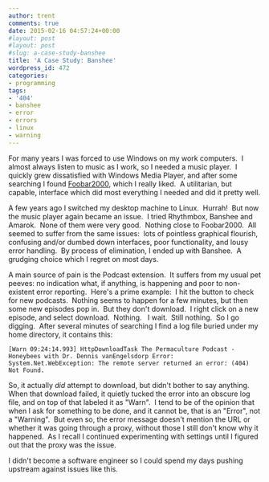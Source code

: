 ```yaml
---
author: trent
comments: true
date: 2015-02-16 04:57:24+00:00
#layout: post
#layout: post
#slug: a-case-study-banshee
title: 'A Case Study: Banshee'
wordpress_id: 472
categories:
- programming
tags:
- '404'
- banshee
- error
- errors
- linux
- warning
---
```


For many years I was forced to use Windows on my work computers.  I almost always listen to music as I work, so I needed a music player.  I quickly grew dissatisfied with Windows Media Player, and after some searching I found [Foobar2000](http://www.foobar2000.org/), which I really liked.  A utilitarian, but capable, interface which did most everything I needed and did it pretty well.

A few years ago I switched my desktop machine to Linux.  Hurrah!  But now the music player again became an issue.  I tried Rhythmbox, Banshee and Amarok.  None of them were very good.  Nothing close to Foobar2000.  All seemed to suffer from the same issues:  lots of pointless graphical flourish, confusing and/or dumbed down interfaces, poor functionality, and lousy error handling.  By process of elimination, I ended up with Banshee.  A grudging choice which I regret on most days.

A main source of pain is the Podcast extension.  It suffers from my usual pet peeves: no indication what, if anything, is happening and poor to non-existent error reporting.  Here's a prime example:  I hit the button to check for new podcasts.  Nothing seems to happen for a few minutes, but then some new episodes pop in.  But they don't download.  I right click on a new episode, and select download.  Nothing.   I wait.  Still nothing.  So I go digging.  After several minutes of searching I find a log file buried under my home directory, it contains this:

    
    [Warn 09:24:14.993] HttpDownloadTask The Permaculture Podcast - Honeybees with Dr. Dennis vanEngelsdorp Error: System.Net.WebException: The remote server returned an error: (404) Not Found.


So, it actually _did_ attempt to download, but didn't bother to say anything.  When that download failed, it quietly tucked the error into an obscure log file, and on top of that labeled it as "Warn".  I tend to be of the opinion that when I ask for something to be done, and it cannot be, that is an "Error", not a "Warning".  But even so, the error message doesn't mention the URL or whether it was going through a proxy, without those I still don't know why it happened.  As I recall I continued experimenting with settings until I figured out that the proxy was the issue.

I didn't become a software engineer so I could spend my days pushing upstream against issues like this.
